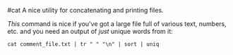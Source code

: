 #cat
A nice utility for concatenating and printing files.

*This* command is nice if you've got a large file full of various text, numbers, etc. and you need an output of *just* unique words from it:

    cat comment_file.txt | tr " " "\n" | sort | uniq
